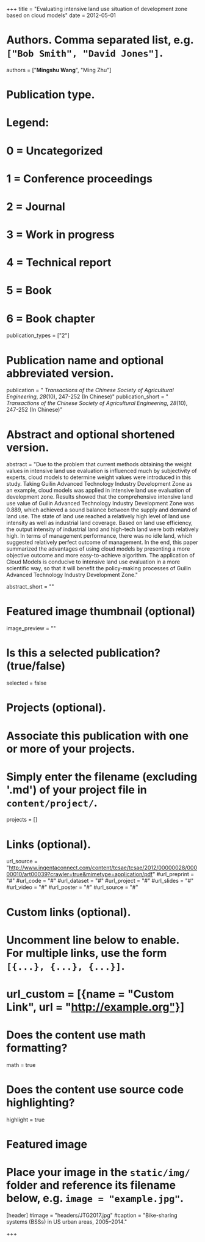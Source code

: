 +++
title = "Evaluating intensive land use situation of development zone based on cloud models"
date = 2012-05-01

# Authors. Comma separated list, e.g. `["Bob Smith", "David Jones"]`.
authors = ["**Mingshu Wang**", "Ming Zhu"]

# Publication type.
# Legend:
# 0 = Uncategorized
# 1 = Conference proceedings
# 2 = Journal
# 3 = Work in progress
# 4 = Technical report
# 5 = Book
# 6 = Book chapter
publication_types = ["2"]

# Publication name and optional abbreviated version.
publication = " *Transactions of the Chinese Society of Agricultural Engineering*, *28*(10), 247-252 (In Chinese)"
publication_short = " *Transactions of the Chinese Society of Agricultural Engineering*, *28*(10), 247-252 (In Chinese)"

# Abstract and optional shortened version.
abstract = "Due to the problem that current methods obtaining the weight values in intensive land use evaluation is influenced much by subjectivity of experts, cloud models to determine weight values were introduced in this study. Taking Guilin Advanced Technology Industry Development Zone as an example, cloud models was applied in intensive land use evaluation of development zone. Results showed that the comprehensive intensive land use value of Guilin Advanced Technology Industry Development Zone was 0.889, which achieved a sound balance between the supply and demand of land use. The state of land use reached a relatively high level of land use intensity as well as industrial land coverage. Based on land use efficiency, the output intensity of industrial land and high-tech land were both relatively high. In terms of management performance, there was no idle land, which suggested relatively perfect outcome of management. In the end, this paper summarized the advantages of using cloud models by presenting a more objective outcome and more easy-to-achieve algorithm. The application of Cloud Models is conducive to intensive land use evaluation in a more scientific way, so that it will benefit the policy-making processes of Guilin Advanced Technology Industry Development Zone."

abstract_short = ""

# Featured image thumbnail (optional)
image_preview = ""

# Is this a selected publication? (true/false)
selected = false

# Projects (optional).
#   Associate this publication with one or more of your projects.
#   Simply enter the filename (excluding '.md') of your project file in `content/project/`.

projects = []

# Links (optional).
url_source = "http://www.ingentaconnect.com/content/tcsae/tcsae/2012/00000028/00000010/art00039?crawler=true&mimetype=application/pdf"
#url_preprint = "#"
#url_code = "#"
#url_dataset = "#"
#url_project = "#"
#url_slides = "#"
#url_video = "#"
#url_poster = "#"
#url_source = "#"

# Custom links (optional).
#   Uncomment line below to enable. For multiple links, use the form `[{...}, {...}, {...}]`.
# url_custom = [{name = "Custom Link", url = "http://example.org"}]

# Does the content use math formatting?
math = true

# Does the content use source code highlighting?
highlight = true

# Featured image
# Place your image in the `static/img/` folder and reference its filename below, e.g. `image = "example.jpg"`.
[header]
#image = "headers/JTG2017.jpg"
#caption = "Bike-sharing systems (BSSs) in US urban areas, 2005–2014."

+++

